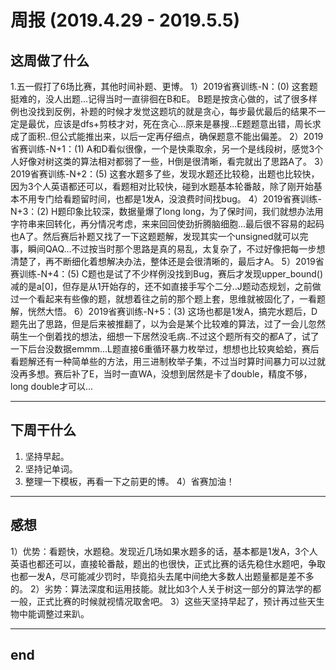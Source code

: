 # 周报 (2019.4.29 - 2019.5.5)

## 这周做了什么
1.五一假打了6场比赛，其他时间补题、更博。 
1）2019省赛训练-N：(0) 
这套题挺难的，没人出题...记得当时一直徘徊在B和E。 B题是按贪心做的，试了很多样例也没找到反例，补题的时候才发觉这题坑的就是贪心，每步最优最后的结果不一定是最优，应该是dfs+剪枝才对，死在贪心...原来是暴搜...E题题意出错，周长求成了面积..但公式能推出来，以后一定再仔细点，确保题意不能出偏差。 
2）2019省赛训练-N+1：(1) 
A和D看似很像，一个是快乘取余，另一个是线段树，感觉3个人好像对树这类的算法相对都弱了一些，H倒是很清晰，看完就出了思路A了。 
3）2019省赛训练-N+2：(5) 
这套水题多了些，发现水题还比较稳，出题也比较快，因为3个人英语都还可以，看题相对比较快，碰到水题基本轮番敲，除了刚开始基本不用专门给看题留时间，也都是1发A，没浪费时间找bug。 
4）2019省赛训练-N+3：(2) 
H题印象比较深，数据量爆了long long，为了保时间，我们就想办法用字符串来回转化，再分情况考虑，来来回回使劲折腾脑细胞...最后很不容易的起码也A了。然后赛后补题又找了一下这题题解，发现其实一个unsigned就可以完事，瞬间QAQ...不过按当时那个思路是真的易乱，太复杂了，不过好像把每一步想清楚了，再不断细化着想解决办法，整体还是会很清晰的，最后才A。 
5）2019省赛训练-N+4：(5) 
C题也是试了不少样例没找到Bug，赛后才发现upper_bound()减的是a[0]，但存是从1开始存的，还不如直接手写个二分..J题动态规划，之前做过一个看起来有些像的题，就想着往之前的那个题上套，思维就被固化了，一看题解，恍然大悟。 
6）2019省赛训练-N+5：(3) 
这场也都是1发A，搞完水题后，D题先出了思路，但是后来被推翻了，以为会是某个比较难的算法，过了一会儿忽然萌生一个倒着找的想法，细想一下居然没毛病..不过这个题所有交的都A了，试了一下后台没数据emmm...L题直接6重循环暴力枚举过，想想也比较爽蛤蛤，赛后看题解还有一种简单些的方法，用三进制枚举子集，不过当时算时间暴力可以过就没再多想。赛后补了E，当时一直WA，没想到居然是卡了double，精度不够，long double才可以...

---

## 下周干什么
1) 坚持早起。
2) 坚持记单词。
3) 整理一下模板，再看一下之前更的博。
4）省赛加油！

---

## 感想
1）优势：看题快，水题稳。发现近几场如果水题多的话，基本都是1发A，3个人英语也都还可以，直接轮番敲，题出的也很快，正式比赛的话先稳住水题吧，争取也都一发A，尽可能减少罚时，毕竟掐头去尾中间绝大多数人出题量都是差不多的。
2）劣势：算法深度和运用技能。就比如3个人关于树这一部分的算法学的都一般，正式比赛的时候就视情况取舍吧。
3）这些天坚持早起了，预计再过些天生物中能调整过来趴。

---

## end
